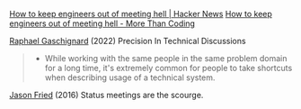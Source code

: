 
[How to keep engineers out of meeting hell | Hacker News](https://news.ycombinator.com/item?id=39398972)
[How to keep engineers out of meeting hell - More Than Coding](https://morethancoding.com/2024/02/16/how-to-keep-engineers-out-of-meeting-hell/)

[Raphael Gaschignard](https://rtpg.co/2022/02/04/precision-in-technical-discussions.html)
(2022) Precision In Technical Discussions
> * While working with the same people in the same problem domain for a long time, it's extremely common for people to take shortcuts when describing usage of a technical system.

[Jason Fried](https://m.signalvnoise.com/status-meetings-are-the-scourge/)
(2016) Status meetings are the scourge.
